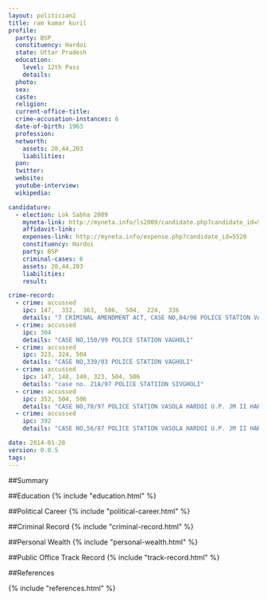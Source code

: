 ```yaml
---
layout: politician2
title: ram kumar kuril
profile: 
  party: BSP
  constituency: Hardoi
  state: Uttar Pradesh
  education: 
    level: 12th Pass
    details: 
  photo: 
  sex: 
  caste: 
  religion: 
  current-office-title: 
  crime-accusation-instances: 6
  date-of-birth: 1963
  profession: 
  networth: 
    assets: 20,44,203
    liabilities: 
  pan: 
  twitter: 
  website: 
  youtube-interview: 
  wikipedia: 

candidature: 
  - election: Lok Sabha 2009
    myneta-link: http://myneta.info/ls2009/candidate.php?candidate_id=5520
    affidavit-link: 
    expenses-link: http://myneta.info/expense.php?candidate_id=5520
    constituency: Hardoi 
    party: BSP
    criminal-cases: 6
    assets: 20,44,203
    liabilities: 
    result:  

crime-record: 
  - crime: accussed
    ipc: 147,  332,  363,  506,  504,  224,  336
    details: "7 CRIMINAL AMENDMENT ACT, CASE NO,84/98 POLICE STATION VASOLA HARDOI U.P. JM II HARDOI" 
  - crime: accussed
    ipc: 304
    details: "CASE NO,150/99 POLICE STATION VAGHOLI" 
  - crime: accussed
    ipc: 323, 324, 504
    details: "CASE NO,339/03 POLICE STATION VAGHOLI" 
  - crime: accussed
    ipc: 147, 148, 149, 323, 504, 506
    details: "case no. 21A/97 POLICE STATIION SIVGHOLI" 
  - crime: accussed
    ipc: 352, 504, 506
    details: "CASE NO,70/97 POLICE STATION VASOLA HARDOI U.P. JM II HARDOI" 
  - crime: accussed
    ipc: 392
    details: "CASE NO,56/87 POLICE STATION VASOLA HARDOI U.P. JM II HARDOI" 

date: 2014-01-28
version: 0.0.5
tags: 
---
```

##Summary


##Education
{% include "education.html" %}


##Political Career
{% include "political-career.html" %}


##Criminal Record
{% include "criminal-record.html" %}


##Personal Wealth
{% include "personal-wealth.html" %}


##Public Office Track Record
{% include "track-record.html" %}


##References


{% include "references.html" %}